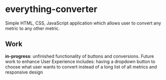 # everything-converter
Simple HTML, CSS, JavaScript application which allows user to convert any metric to any other metric.


## Work
**in-progress**: unfinished functionality of buttons and conversions. Future work to enhance User Experience includes: having a dropdown button to choose what user wants to convert instead of a long list of all metrics and responsive design
